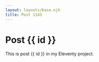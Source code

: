 ```yaml
---
layout: layouts/base.njk
title: Post 1143
---
```


# Post {{ id }}

This is post {{ id }} in my Eleventy project.
